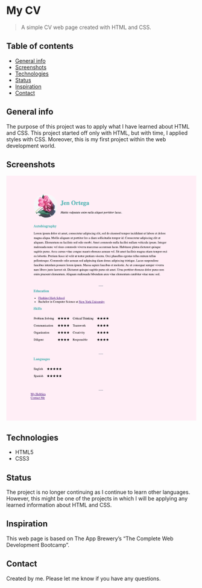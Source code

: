 # My CV 
> A simple CV web page created with HTML and CSS.
 
## Table of contents
* [General info](#general-info)
* [Screenshots](#screenshots)
* [Technologies](#technologies)
* [Status](#status)
* [Inspiration](#inspiration)
* [Contact](#contact)
 
## General info
The purpose of this project was to apply what I have learned about HTML and CSS. This project started off only with HTML, but with time, I applied styles with CSS. Moreover, this is my first project within the web development world. 
 
## Screenshots
![my-cv screenshot](./images/my-CV%20screenshot.png)
 
## Technologies
* HTML5
* CSS3
 
## Status
The project is no longer continuing as I continue to learn other languages. However, this might be one of the projects in which I will be applying any learned information about HTML and CSS. 
 
## Inspiration
This web page is based on The App Brewery’s “The Complete Web Development Bootcamp”. 
## Contact
Created by me. Please let me know if you have any questions. 
